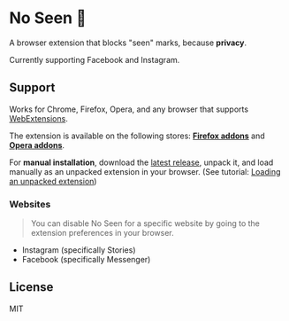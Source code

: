 # No Seen 👀
A browser extension that blocks "seen" marks, because **privacy**.

Currently supporting Facebook and Instagram.

## Support
Works for Chrome, Firefox, Opera, and any browser that supports [WebExtensions](https://developer.mozilla.org/en-US/Add-ons/WebExtensions).

The extension is available on the following stores: [**Firefox addons**](https://addons.mozilla.org/firefox/addon/no-seen) and [**Opera addons**](addons.opera.com/en/extensions/details/no-seen).

For **manual installation**, download the [latest release](https://github.com/diessica/no-seen/releases), unpack it, and load manually as an unpacked extension in your browser. (See tutorial: [Loading an unpacked extension](https://dev.opera.com/extensions/testing/#loading-an-unpacked-extension))


### Websites
> You can disable No Seen for a specific website by going to the extension preferences in your browser.

- Instagram (specifically Stories)
- Facebook (specifically Messenger)

## License
MIT

